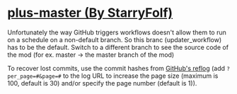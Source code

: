 # [plus-master (By StarryFolf)](https://github.com/StarryFolf/plus-master)

Unfortunately the way GitHub triggers workflows doesn't allow them to run on a schedule on a non-default branch. So this branc (updater_workflow) has to be the default. Switch to a different branch to see the source code of the mod (for ex. master -> the master branch of the mod)

To recover lost commits, use the commit hashes from [GitHub's reflog](https://api.github.com/repos/KtaneModules/plus-master-StarryFolf/events) (add `?per_page=#&page=#` to the log URL to increase the page size (maximum is 100, default is 30) and/or specify the page number (default is 1)).
